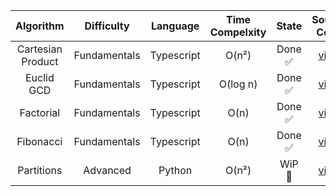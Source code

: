 
| Algorithm | Difficulty | Language | Time Compelxity | State | Source Code |
| :-------------: |  :-------------: | :-------------: | :-------------: | :-------------: | :-------------: |
| Cartesian Product | Fundamentals | Typescript | O(n²) | Done ✅ | [view](https://github.com/KillianFrappartDev/Algorithms/blob/master/CartesianProduct/src.ts) |
| Euclid GCD | Fundamentals | Typescript | O(log n) | Done ✅ | [view](https://github.com/KillianFrappartDev/Algorithms/blob/master/EuclidGCD/src.ts) |
| Factorial | Fundamentals | Typescript | O(n) | Done ✅ | [view](https://github.com/KillianFrappartDev/Algorithms/blob/master/Factorial/src.ts) |
| Fibonacci | Fundamentals | Typescript | O(n) | Done ✅ | [view](https://github.com/KillianFrappartDev/Algorithms/blob/master/Fibonacci/src.ts) |
| Partitions | Advanced | Python | O(n²) | WiP 🚧 | [view](https://github.com/KillianFrappartDev/Algorithms/blob/master/IntegerPartition/src.py) |
